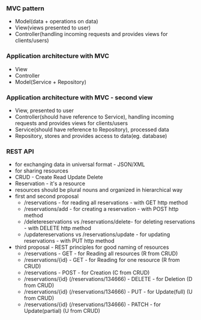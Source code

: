 ### MVC pattern
- Model(data + operations on data)
- View(views presented to user)
- Controller(handling incoming requests and provides views for clients/users)

### Application architecture with MVC
- View
- Controller
- Model(Service + Repository)

### Application architecture with MVC - second view
- View, presented to user
- Controller(should have reference to Service), handling incoming requests and provides views for clients/users
- Service(should have reference to Repository), processed data
- Repository, stores and provides access to data(eg. database)

### REST API
- for exchanging data in universal format - JSON/XML
- for sharing resources
- CRUD - Create Read Update Delete
- Reservation - it's a resource
- resources should be plural nouns and organized in hierarchical way
- first and second proposal
  - /reservations - for reading all reservations - with GET http method
  - /reservations/add - for creating a reservation - with POST http method
  - /deletereservations vs /reservations/delete- for deleting reservations - with DELETE http method
  - /updatereservations vs /reservations/update - for updating reservations - with PUT http method
- third proposal - REST principles for good naming of resources
  - /reservations - GET - for Reading all resources (R from CRUD)
  - /reservations/{id} - GET - for Reading for one resource (R from CRUD)
  - /reservations - POST - for Creation (C from CRUD)
  - /reservations/{id} (/reservations/134666) - DELETE - for Deletion (D from CRUD)
  - /reservations/{id} (/reservations/134666) - PUT - for Update(full) (U from CRUD)
  - /reservations/{id} (/reservations/134666) - PATCH - for Update(partial) (U from CRUD)